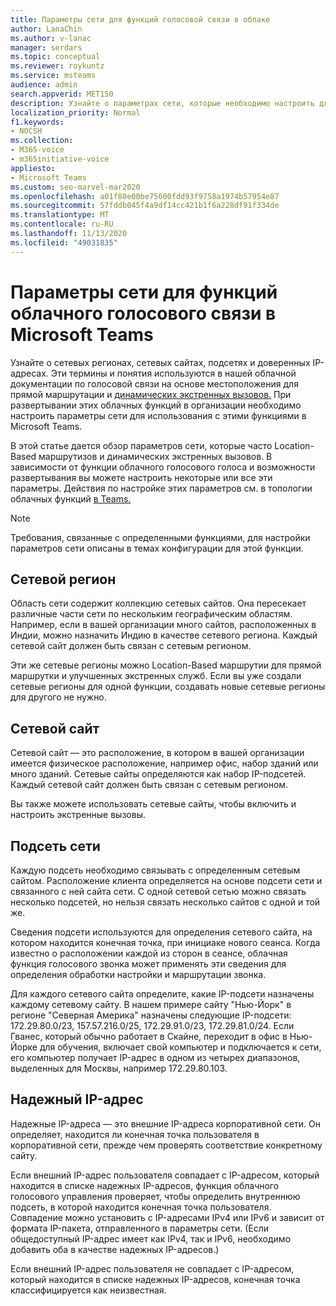 ```yaml
---
title: Параметры сети для функций голосовой связи в облаке
author: LanaChin
ms.author: v-lanac
manager: serdars
ms.topic: conceptual
ms.reviewer: roykuntz
ms.service: msteams
audience: admin
search.appverid: MET150
description: Узнайте о параметрах сети, которые необходимо настроить для Location-Based прямой маршрутии и улучшенных экстренных служб.
localization_priority: Normal
f1.keywords:
- NOCSH
ms.collection:
- M365-voice
- m365initiative-voice
appliesto:
- Microsoft Teams
ms.custom: seo-marvel-mar2020
ms.openlocfilehash: a01f80e00be75600fdd93f9758a1974b57954e87
ms.sourcegitcommit: 57fddb045f4a9df14cc421b1f6a228df91f334de
ms.translationtype: MT
ms.contentlocale: ru-RU
ms.lasthandoff: 11/13/2020
ms.locfileid: "49031835"
---
```

# <a name="network-settings-for-cloud-voice-features-in-microsoft-teams"></a>Параметры сети для функций облачного голосового связи в Microsoft Teams

Узнайте о сетевых регионах, сетевых сайтах, подсетях и доверенных IP-адресах. Эти термины и понятия используются в нашей [](location-based-routing-plan.md) облачной документации по голосовой связи на основе местоположения для прямой маршрутации и [динамических экстренных вызовов.](configure-dynamic-emergency-calling.md) При развертывании этих облачных функций в организации необходимо настроить параметры сети для использования с этими функциями в Microsoft Teams.

В этой статье дается обзор параметров сети, которые часто Location-Based маршрутизов и динамических экстренных вызовов. В зависимости от функции облачного голосового голоса и возможности развертывания вы можете настроить некоторые или все эти параметры. Действия по настройке этих параметров см. в топологии облачных функций [в Teams.](manage-your-network-topology.md)

> [!NOTE]
> Требования, связанные с определенными функциями, для настройки параметров сети описаны в темах конфигурации для этой функции.

## <a name="network-region"></a>Сетевой регион

Область сети содержит коллекцию сетевых сайтов. Она пересекает различные части сети по нескольким географическим областям. Например, если в вашей организации много сайтов, расположенных в Индии, можно назначить Индию в качестве сетевого региона. Каждый сетевой сайт должен быть связан с сетевым регионом.

Эти же сетевые регионы можно Location-Based маршрутии для прямой маршрутки и улучшенных экстренных служб. Если вы уже создали сетевые регионы для одной функции, создавать новые сетевые регионы для другого не нужно.

## <a name="network-site"></a>Сетевой сайт

Сетевой сайт — это расположение, в котором в вашей организации имеется физическое расположение, например офис, набор зданий или много зданий. Сетевые сайты определяются как набор IP-подсетей. Каждый сетевой сайт должен быть связан с сетевым регионом.

Вы также можете использовать сетевые сайты, чтобы включить и настроить экстренные вызовы.

## <a name="network-subnet"></a>Подсеть сети

Каждую подсеть необходимо связывать с определенным сетевым сайтом. Расположение клиента определяется на основе подсети сети и связанного с ней сайта сети. С одной сетевой сетью можно связать несколько подсетей, но нельзя связать несколько сайтов с одной и той же.

Сведения подсети используются для определения сетевого сайта, на котором находится конечная точка, при инициаке нового сеанса. Когда известно о расположении каждой из сторон в сеансе, облачная функция голосового звонка может применять эти сведения для определения обработки настройки и маршрутации звонка.

Для каждого сетевого сайта определите, какие IP-подсети назначены каждому сетевому сайту. В нашем примере сайту "Нью-Йорк" в регионе "Северная Америка" назначены следующие IP-подсети: 172.29.80.0/23, 157.57.216.0/25, 172.29.91.0/23, 172.29.81.0/24. Если Гванес, который обычно работает в Скайне, переходит в офис в Нью-Йорке для обучения, включает свой компьютер и подключается к сети, его компьютер получает IP-адрес в одном из четырех диапазонов, выделенных для Москвы, например 172.29.80.103.

## <a name="trusted-ip-address"></a>Надежный IP-адрес

Надежные IP-адреса — это внешние IP-адреса корпоративной сети. Он определяет, находится ли конечная точка пользователя в корпоративной сети, прежде чем проверять соответствие конкретному сайту.

Если внешний IP-адрес пользователя совпадает с IP-адресом, который находится в списке надежных IP-адресов, функция облачного голосового управления проверяет, чтобы определить внутреннюю подсеть, в которой находится конечная точка пользователя. Совпадение можно установить с IP-адресами IPv4 или IPv6 и зависит от формата IP-пакета, отправленного в параметры сети. (Если общедоступный IP-адрес имеет как IPv4, так и IPv6, необходимо добавить оба в качестве надежных IP-адресов.)

Если внешний IP-адрес пользователя не совпадает с IP-адресом, который находится в списке надежных IP-адресов, конечная точка классифицируется как неизвестная.
